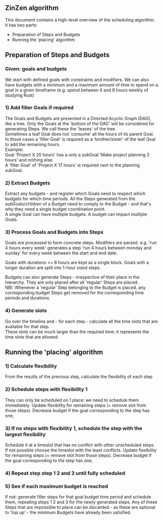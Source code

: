 ## ZinZen algorithm

This document contains a high-level overview of the scheduling algorithm.  
It has two parts:  
- Preparation of Steps and Budgets
- Running the 'placing' algorithm  


## Preparation of Steps and Budgets

### Given: goals and budgets
We start with defined goals with constraints and modifiers.
We can also have budgets with a minimum and a maximum amount of time to spend on a goal in a given timeframe
(e.g. spend between 4 and 8 hours weekly of studying Rust)  

### 1) Add filler Goals if required  
The Goals and Budgets are presented in a Directed Acyclic Graph (DAG), like a tree. Only the Goals at the 'bottom of the DAG' will be considered for generating Steps. We call these the 'leaves' of the tree.  
Sometimes a leaf Goal does not 'consume' all the hours of its parent Goal.  
In those cases a 'filler Goal' is required as a 'brother/sister' of the leaf Goal to add the remaining hours.  
Example:  
Goal 'Project X 20 hours' has a _only_ a subGoal 'Make project planning 3 hours' and nothing else.  
A 'filler Goal' of 'Project X 17 hours' is required next to the planning subGoal.
  
### 2) Extract Budgets
Extract any budgets - and register which Goals need to respect which budgets for which time periods. All the Steps generated from the subGoals/children of a Budget need to comply to the Budget - and that's why they need a single budget coordination point.  
A single Goal can have multiple budgets. A budget can impact multiple Goals.   
  
### 3) Process Goals and Budgets into Steps
Goals are processed to form concrete steps. Modifiers are parsed.
e.g. 'run 4 hours every week' generates a step 'run 4 hours between monday and sunday' for every
week between the start and end date.

Goals with durations <= 8 hours are kept as a single block. Goals with a longer duration are split into 1-hour sized steps.  

Budgets can also generate Steps - irrespective of their place in the hierarchy. They are only placed after all 'regular' Steps are placed.  
NB!: Whenever a 'regular' Step belonging to the Budget is placed, any corresponding budget Steps get removed for the corresponding time periods and durations.  

### 4) Generate slots
Go over the timeline and - for each step - calculate all the time slots that are available for that step.  
These slots can be much larger than the required time; it represents the time slots that are allowed.

## Running the 'placing' algorithm

### 1) Calculate flexibility
From the results of the previous step, calculate the flexibility of each step

### 2) Schedule steps with flexibility 1
They can only be scheduled on 1 place: we need to schedule them immediately.
Update flexibility for remaining steps (+ remove slot from those steps).
Decrease budget if the goal corresponding to the step has one,

### 3) If no steps with flexibility 1, schedule the step with the largest flexibility
Schedule it at a timeslot that has no conflict with other unscheduled steps. 
If not possible choose the timeslot with the least conflicts.
Update flexibility for remaining steps (+ remove slot from those steps).
Decrease budget if the goal corresponding to the step has one,


### 4) Repeat step step 1 2 and 3 until fully scheduled


### 5) See if each maximum budget is reached
If not: generate filler steps for that goal budget time period and schedule them, repeating steps 1 2 and 3 for the newly generated steps. Any of these Steps that are impossible to place can be discarded - as these are optional to 'top up' - the minimum Budgets have already been satisfied.